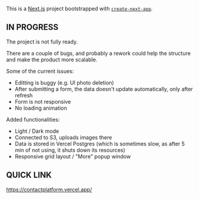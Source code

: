 This is a [Next.js](https://nextjs.org/) project bootstrapped with [`create-next-app`](https://github.com/vercel/next.js/tree/canary/packages/create-next-app).

## IN PROGRESS

The project is not fully ready.

There are a couple of bugs, and probably a rework could help the structure and make the product more scalable. 

Some of the current issues:
- Editting is buggy (e.g. UI photo deletion)
- After submitting a form, the data doesn't update automatically, only after refresh
- Form is not responsive
- No loading animation 

Added functionalities:
- Light / Dark mode
- Connected to S3, uploads images there
- Data is stored in Vercel Postgres (which is sometimes slow, as after 5 min of not using, it shuts down its resources)
- Responsive grid layout / "More" popup window


## QUICK LINK

https://contactplatform.vercel.app/

